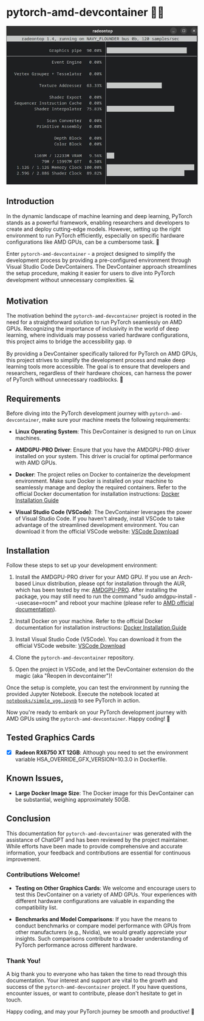 # pytorch-amd-devcontainer 🧑‍💻

![Radeontop software showing an AMD graphics card in use.](repository/images/radeontop.jpg)

## Introduction

In the dynamic landscape of machine learning and deep learning, PyTorch stands as a powerful framework, enabling researchers and developers to create and deploy cutting-edge models. However, setting up the right environment to run PyTorch efficiently, especially on specific hardware configurations like AMD GPUs, can be a cumbersome task. 🚀

Enter `pytorch-amd-devcontainer` - a project designed to simplify the development process by providing a pre-configured environment through Visual Studio Code DevContainers. The DevContainer approach streamlines the setup procedure, making it easier for users to dive into PyTorch development without unnecessary complexities. 💻

## Motivation

The motivation behind the `pytorch-amd-devcontainer` project is rooted in the need for a straightforward solution to run PyTorch seamlessly on AMD GPUs. Recognizing the importance of inclusivity in the world of deep learning, where individuals may possess varied hardware configurations, this project aims to bridge the accessibility gap. 🌐

By providing a DevContainer specifically tailored for PyTorch on AMD GPUs, this project strives to simplify the development process and make deep learning tools more accessible. The goal is to ensure that developers and researchers, regardless of their hardware choices, can harness the power of PyTorch without unnecessary roadblocks. 🤝


## Requirements

Before diving into the PyTorch development journey with `pytorch-amd-devcontainer`, make sure your machine meets the following requirements:

- **Linux Operating System**: This DevContainer is designed to run on Linux machines.

- **AMDGPU-PRO Driver**: Ensure that you have the AMDGPU-PRO driver installed on your system. This driver is crucial for optimal performance with AMD GPUs. 

- **Docker**: The project relies on Docker to containerize the development environment. Make sure Docker is installed on your machine to seamlessly manage and deploy the required containers. Refer to the official Docker documentation for installation instructions: [Docker Installation Guide](https://docs.docker.com/get-docker/)

- **Visual Studio Code (VSCode)**: The DevContainer leverages the power of Visual Studio Code. If you haven't already, install VSCode to take advantage of the streamlined development environment. You can download it from the official VSCode website: [VSCode Download](https://code.visualstudio.com/download)

## Installation

Follow these steps to set up your development environment:

1. Install the AMDGPU-PRO driver for your AMD GPU. If you use an Arch-based Linux distribution, please opt for installation through the AUR, which has been tested by me: [AMDGPU-PRO](https://aur.archlinux.org/packages/amf-amdgpu-pro). After installing the package, you may still need to run the command "sudo amdgpu-install --usecase=rocm" and reboot your machine (please refer to [AMD official documentation](https://github.com/RadeonOpenCompute/ROCm-docker/blob/master/quick-start.md)).

2. Install Docker on your machine. Refer to the official Docker documentation for installation instructions: [Docker Installation Guide](https://docs.docker.com/get-docker/)

3. Install Visual Studio Code (VSCode). You can download it from the official VSCode website: [VSCode Download](https://code.visualstudio.com/download)

4. Clone the `pytorch-amd-devcontainer` repository.

5. Open the project in VSCode, and let the DevContainer extension do the magic (aka "Reopen in devcontainer")!

Once the setup is complete, you can test the environment by running the provided Jupyter Notebook. Execute the notebook located at [`notebooks/simple_vgg.ipynb`](notebooks/simple_vgg.ipynb) to see PyTorch in action.

Now you're ready to embark on your PyTorch development journey with AMD GPUs using the `pytorch-amd-devcontainer`. Happy coding! 🚀

## Tested Graphics Cards

- [x] **Radeon RX6750 XT 12GB**: Although you need to set the environment variable HSA_OVERRIDE_GFX_VERSION=10.3.0 in Dockerfile.

## Known Issues,

- **Large Docker Image Size**: The Docker image for this DevContainer can be substantial, weighing approximately 50GB.

## Conclusion

This documentation for `pytorch-amd-devcontainer` was generated with the assistance of ChatGPT and has been reviewed by the project maintainer. While efforts have been made to provide comprehensive and accurate information, your feedback and contributions are essential for continuous improvement.

### Contributions Welcome!

- **Testing on Other Graphics Cards**: We welcome and encourage users to test this DevContainer on a variety of AMD GPUs. Your experiences with different hardware configurations are valuable in expanding the compatibility list.

- **Benchmarks and Model Comparisons**: If you have the means to conduct benchmarks or compare model performance with GPUs from other manufacturers (e.g., Nvidia), we would greatly appreciate your insights. Such comparisons contribute to a broader understanding of PyTorch performance across different hardware.

### Thank You!

A big thank you to everyone who has taken the time to read through this documentation. Your interest and support are vital to the growth and success of the `pytorch-amd-devcontainer` project. If you have questions, encounter issues, or want to contribute, please don't hesitate to get in touch.

Happy coding, and may your PyTorch journey be smooth and productive! 🚀